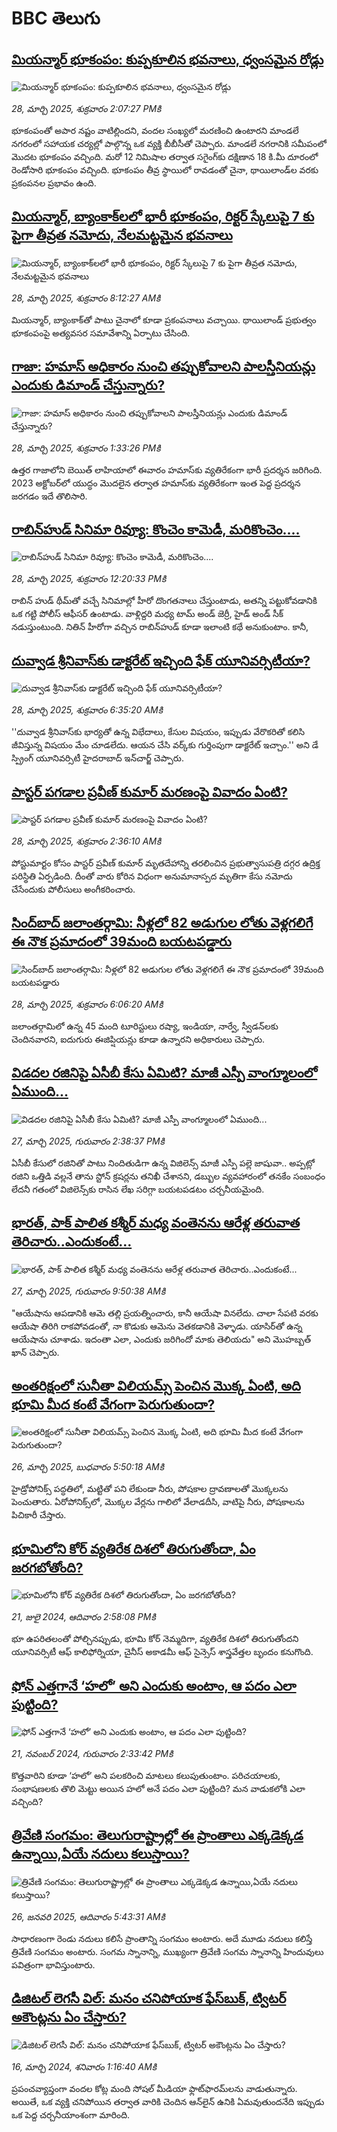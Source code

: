 # BBC తెలుగు## [మియన్మార్ భూకంపం: కుప్పకూలిన భవనాలు, ధ్వంసమైన రోడ్లు](https://www.bbc.com/telugu/articles/ckg8grg0zwlo?at_campaign=githubrss)![మియన్మార్ భూకంపం: కుప్పకూలిన భవనాలు, ధ్వంసమైన రోడ్లు](https://ichef.bbci.co.uk/ace/standard/240/cpsprodpb/e965/live/f213e9a0-0bdb-11f0-8ae9-2975efdc7f47.jpg)_28, మార్చి 2025, శుక్రవారం 2:07:27 PMకి_భూకంపంతో అపార నష్టం వాటిల్లిందని, వందల సంఖ్యలో మరణించి ఉంటారని మాండలే నగరంలో సహాయక చర్యల్లో పాల్గొన్న ఒక వ్యక్తి బీబీసీతో చెప్పారు. మాండలే నగరానికి సమీపంలో మొదట భూకంపం వచ్చింది. మరో 12 నిమిషాల తర్వాత సగైంగ్‌కు దక్షిణాన 18 కి.మీ దూరంలో రెండోసారి భూకంపం వచ్చింది. భూకంపం తీవ్ర స్థాయిలో రావడంతో చైనా, థాయిలాండ్‌ల వరకు ప్రకంపనల ప్రభావం ఉంది.## [మియన్మార్, బ్యాంకాక్‌లలో భారీ భూకంపం, రిక్టర్ స్కేలుపై 7 కు పైగా తీవ్రత నమోదు, నేలమట్టమైన భవనాలు](https://www.bbc.com/telugu/articles/cj0q0rv69nqo?at_campaign=githubrss)![మియన్మార్, బ్యాంకాక్‌లలో భారీ భూకంపం, రిక్టర్ స్కేలుపై 7 కు పైగా తీవ్రత నమోదు, నేలమట్టమైన భవనాలు](https://ichef.bbci.co.uk/ace/standard/240/cpsprodpb/0f8d/live/e6784440-0bab-11f0-8e25-91624fd3b00c.jpg)_28, మార్చి 2025, శుక్రవారం 8:12:27 AMకి_మియన్మార్, బ్యాంకాక్‌తో పాటు చైనాలో కూడా ప్రకంపనాలు వచ్చాయి. థాయిలాండ్ ప్రభుత్వం భూకంపంపై అత్యవసర సమావేశాన్ని ఏర్పాటు చేసింది.## [గాజా: హమాస్‌‌ అధికారం నుంచి తప్పుకోవాలని పాలస్తీనియన్లు ఎందుకు డిమాండ్ చేస్తున్నారు?](https://www.bbc.com/telugu/articles/c3e4e333kd9o?at_campaign=githubrss)![గాజా: హమాస్‌‌ అధికారం నుంచి తప్పుకోవాలని పాలస్తీనియన్లు ఎందుకు డిమాండ్ చేస్తున్నారు?](https://ichef.bbci.co.uk/ace/standard/240/cpsprodpb/047f/live/853a7590-0b9c-11f0-87fc-293fd4157f6e.jpg)_28, మార్చి 2025, శుక్రవారం 1:33:26 PMకి_ఉత్తర గాజాలోని బెయిత్ లాహియాలో ఈవారం హమాస్‌కు వ్యతిరేకంగా భారీ ప్రదర్శన జరిగింది. 2023 అక్టోబర్‌లో యుద్ధం మొదలైన తర్వాత హమాస్‌కు వ్యతిరేకంగా ఇంత పెద్ద ప్రదర్శన జరగడం ఇదే తొలిసారి.## [రాబిన్‌హుడ్ సినిమా రివ్యూ: కొంచెం కామెడీ, మరికొంచెం....](https://www.bbc.com/telugu/articles/c9q4q4qx221o?at_campaign=githubrss)![రాబిన్‌హుడ్ సినిమా రివ్యూ: కొంచెం కామెడీ, మరికొంచెం....](https://ichef.bbci.co.uk/ace/standard/240/cpsprodpb/6ffa/live/a3ec02c0-0bcd-11f0-af58-ad3b17745e6c.jpg)_28, మార్చి 2025, శుక్రవారం 12:20:33 PMకి_రాబిన్‌ హుడ్ థీమ్‌తో వచ్చే సినిమాల్లో హీరో దొంగతనాలు చేస్తుంటాడు, అతన్ని పట్టుకోవడానికి ఒక గ‌ట్టి పోలీస్ ఆఫీస‌ర్ ఉంటాడు. వాళ్లిద్ద‌రి మ‌ధ్య టామ్ అండ్ జెర్రీ, హైడ్ అండ్ సీక్ న‌డుస్తుంటుంది. నితిన్ హీరోగా వ‌చ్చిన రాబిన్‌హుడ్ కూడా ఇలాంటి క‌థే అనుకుంటాం. కానీ,## [దువ్వాడ శ్రీనివాస్‌కు డాక్టరేట్ ఇచ్చింది ఫేక్ యూనివర్సిటీయా?](https://www.bbc.com/telugu/articles/cq8y8vve0ego?at_campaign=githubrss)![దువ్వాడ శ్రీనివాస్‌కు డాక్టరేట్ ఇచ్చింది ఫేక్ యూనివర్సిటీయా?](https://ichef.bbci.co.uk/ace/standard/240/cpsprodpb/fa85/live/abd370d0-0b9c-11f0-87fc-293fd4157f6e.jpg)_28, మార్చి 2025, శుక్రవారం 6:35:20 AMకి_''దువ్వాడ శ్రీనివాస్‌కు భార్యతో ఉన్న విభేదాలు, కేసుల విషయం, ఇప్పుడు వేరొకరితో కలిసి జీవిస్తున్న విషయం మేం చూడలేదు. ఆయన చేసి వర్క్‌కు గుర్తింపుగా డాక్టరేట్ ఇచ్చాం.'' అని డే స్ప్రింగ్ యూనివర్సిటీ హైదరాబాద్ ఇన్‌చార్జ్ చెప్పారు.## [పాస్టర్‌ పగడాల ప్రవీణ్ కుమార్ మరణంపై వివాదం ఏంటి?](https://www.bbc.com/telugu/articles/c3e4gk95gw3o?at_campaign=githubrss)![పాస్టర్‌ పగడాల ప్రవీణ్ కుమార్ మరణంపై వివాదం ఏంటి?](https://ichef.bbci.co.uk/ace/standard/240/cpsprodpb/595c/live/c4e106d0-0b7b-11f0-84c1-9d4a9a600dea.jpg)_28, మార్చి 2025, శుక్రవారం 2:36:10 AMకి_పోస్టుమార్టం కోసం పాస్టర్ ప్రవీణ్ కుమార్ మృతదేహాన్ని తరలించిన ప్రభుత్వాసుపత్రి దగ్గర ఉద్రిక్త పరిస్థితి ఏర్పడింది. దీంతో వారు కోరిన విధంగా అనుమానాస్పద మృతిగా కేసు నమోదు చేసేందుకు పోలీసులు అంగీకరించారు.## [సింద్‌బాద్ జలాంతర్గామి: నీళ్లలో 82 అడుగుల లోతు వెళ్లగలిగే ఈ నౌక ప్రమాదంలో 39మంది బయటపడ్డారు](https://www.bbc.com/telugu/articles/c5y0y361g9ko?at_campaign=githubrss)![సింద్‌బాద్ జలాంతర్గామి: నీళ్లలో 82 అడుగుల లోతు వెళ్లగలిగే ఈ నౌక ప్రమాదంలో 39మంది బయటపడ్డారు](https://ichef.bbci.co.uk/ace/standard/240/cpsprodpb/2381/live/0f428c50-0b89-11f0-82de-e5e452154295.jpg)_28, మార్చి 2025, శుక్రవారం 6:06:20 AMకి_జలాంతర్గామిలో ఉన్న 45 మంది టూరిస్టులు రష్యా, ఇండియా, నార్వే, స్వీడన్‌లకు చెందినవారని, ఐదుగురు ఈజిప్షియన్లు కూడా ఉన్నారని అధికారులు చెప్పారు.## [విడదల రజినిపై ఏసీబీ కేసు ఏమిటి? మాజీ ఎస్పీ వాంగ్మూలంలో ఏముంది...](https://www.bbc.com/telugu/articles/cp8y0pn5n8lo?at_campaign=githubrss)![విడదల రజినిపై ఏసీబీ కేసు ఏమిటి? మాజీ ఎస్పీ వాంగ్మూలంలో ఏముంది...](https://ichef.bbci.co.uk/ace/standard/240/cpsprodpb/1ebc/live/fba02b20-0b07-11f0-a70a-3789f4a4779e.jpg)_27, మార్చి 2025, గురువారం 2:38:37 PMకి_ఏసీబీ కేసులో రజినితో పాటు నిందితుడిగా ఉన్న  విజిలెన్స్‌ మాజీ ఎస్పీ  పల్లె జాషువా.. అప్పట్లో రజిని ఒత్తిడి వల్లనే తాను స్టోన్‌ క్రషర్లను తనిఖీ చేశానని, డబ్బుల వ్యవహారంలో తనకేం సంబంధం లేదనీ గతంలో విజిలెన్స్‌కు రాసిన లేఖ సరిగ్గా బయటపడటం చర్చనీయమైంది.## [భారత్, పాక్ పాలిత కశ్మీర్ మధ్య వంతెనను ఆరేళ్ల తరువాత తెరిచారు..ఎందుకంటే...](https://www.bbc.com/telugu/articles/c0mwdk7znx9o?at_campaign=githubrss)![భారత్, పాక్ పాలిత కశ్మీర్ మధ్య వంతెనను ఆరేళ్ల తరువాత తెరిచారు..ఎందుకంటే...](https://ichef.bbci.co.uk/ace/standard/240/cpsprodpb/645f/live/5be4f170-0ae3-11f0-a83b-a931fde02262.jpg)_27, మార్చి 2025, గురువారం 9:50:38 AMకి_"ఆయేషాను ఆపడానికి ఆమె తల్లి ప్రయత్నించారు, కానీ ఆయేషా వినలేదు. చాలా సేపటి వరకు ఆయేషా తిరిగి రాకపోవడంతో, నా కొడుకు ఆమెను వెతకడానికి వెళ్ళాడు. యాసిర్‌తో ఉన్న ఆయేషాను చూశాడు. ఇదంతా ఎలా, ఎందుకు జరిగిందో మాకు తెలియదు" అని మొహబ్బత్ ఖాన్ చెప్పారు.## [అంతరిక్షంలో సునీతా విలియమ్స్ పెంచిన మొక్క ఏంటి, అది భూమి మీద కంటే వేగంగా పెరుగుతుందా?](https://www.bbc.com/telugu/articles/c1mn43gmj39o?at_campaign=githubrss)![అంతరిక్షంలో సునీతా విలియమ్స్ పెంచిన మొక్క ఏంటి, అది భూమి మీద కంటే వేగంగా పెరుగుతుందా?](https://ichef.bbci.co.uk/ace/standard/240/cpsprodpb/931a/live/71e4f570-0966-11f0-94d4-6f954f5dcfa3.jpg)_26, మార్చి 2025, బుధవారం 5:50:18 AMకి_హైడ్రోపోనిక్స్‌ పద్ధతిలో, మట్టితో పని లేకుండా నీరు, పోషకాల ద్రావణాలతో మొక్కలను పెంచుతారు. ఏరోపోనిక్స్‌లో, మొక్కల వేర్లను గాలిలో వేలాడదీసి, వాటిపై నీరు, పోషకాలను పిచికారీ చేస్తారు.## [భూమిలోని కోర్ వ్యతిరేక దిశలో తిరుగుతోందా, ఏం జరగబోతోంది?](https://www.bbc.com/telugu/articles/crgr7rnd7g4o?at_campaign=githubrss)![భూమిలోని కోర్ వ్యతిరేక దిశలో తిరుగుతోందా, ఏం జరగబోతోంది?](https://ichef.bbci.co.uk/ace/standard/240/cpsprodpb/cc28/live/4457bc00-3ec3-11ef-b2f4-77406157b906.jpg)_21, జులై 2024, ఆదివారం 2:58:08 PMకి_భూ ఉపరితలంతో పోల్చినప్పుడు, భూమి కోర్ నెమ్మదిగా, వ్యతిరేక దిశలో తిరుగుతోందని యూనివర్సిటీ ఆఫ్ కాలిఫోర్నియా, చైనీస్ అకాడమీ ఆఫ్ సైన్సెస్‌ శాస్త్రవేత్తల బృందం కనుగొంది.## [ఫోన్ ఎత్తగానే ‘హలో’ అని ఎందుకు అంటాం, ఆ పదం ఎలా పుట్టింది?](https://www.bbc.com/telugu/articles/cgj7x7gdjq4o?at_campaign=githubrss)![ఫోన్ ఎత్తగానే ‘హలో’ అని ఎందుకు అంటాం, ఆ పదం ఎలా పుట్టింది?](https://ichef.bbci.co.uk/ace/standard/240/cpsprodpb/0618/live/7a20ebb0-a807-11ef-b21e-5359bd56d02f.jpg)_21, నవంబర్ 2024, గురువారం 2:33:42 PMకి_కొత్తవారిని కూడా ‘హలో’ అని పలకరించి మాటలు కలుపుతుంటాం.  పరిచయాలకు, సంభాషణలకు తొలి మెట్టు అయిన హలో అనే పదం ఎలా పుట్టింది? మన వాడుకలోకి ఎలా వచ్చింది?## [త్రివేణి సంగమం: తెలుగురాష్ట్రాల్లో ఈ ప్రాంతాలు ఎక్కడెక్కడ ఉన్నాయి,ఏయే నదులు కలుస్తాయి? ](https://www.bbc.com/telugu/articles/cz7elrr17jeo?at_campaign=githubrss)![త్రివేణి సంగమం: తెలుగురాష్ట్రాల్లో ఈ ప్రాంతాలు ఎక్కడెక్కడ ఉన్నాయి,ఏయే నదులు కలుస్తాయి? ](https://ichef.bbci.co.uk/ace/standard/240/cpsprodpb/9dad/live/7f50e780-da42-11ef-a37f-eba91255dc3d.jpg)_26, జనవరి 2025, ఆదివారం 5:43:31 AMకి_సాధారణంగా రెండు నదులు కలిసే ప్రాంతాన్ని సంగమం అంటారు. అదే మూడు నదులు కలిస్తే త్రివేణి సంగమం అంటారు. సంగమ స్నానాన్ని, ముఖ్యంగా త్రివేణి సంగమ స్నానాన్ని హిందువులు పవిత్రంగా భావిస్తుంటారు.## [డిజిటల్ లెగసీ విల్: మనం చనిపోయాక ఫేస్‌బుక్, ట్విటర్‌ అకౌంట్లను ఏం చేస్తారు?](https://www.bbc.com/telugu/articles/cx0zl1qeyq2o?at_campaign=githubrss)![డిజిటల్ లెగసీ విల్: మనం చనిపోయాక ఫేస్‌బుక్, ట్విటర్‌ అకౌంట్లను ఏం చేస్తారు?](https://ichef.bbci.co.uk/ace/standard/240/cpsprodpb/bea2/live/2323ffd0-e2d4-11ee-9410-0f893255c2a0.jpg)_16, మార్చి 2024, శనివారం 1:16:40 AMకి_ప్రపంచవ్యాప్తంగా వందల కోట్ల మంది సోషల్ మీడియా ఫ్లాట్‌ఫారమ్‌లను వాడుతున్నారు. అయితే, ఒక వ్యక్తి చనిపోయిన తర్వాత వారికి చెందిన ఆన్‌లైన్ ఉనికి ఏమవుతుందనేది ఇప్పుడు ఒక పెద్ద చర్చనీయాంశంగా మారింది.